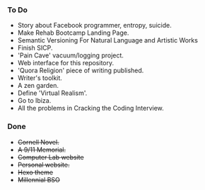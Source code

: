 ### To Do
- Story about Facebook programmer, entropy, suicide.
- Make Rehab Bootcamp Landing Page.
- Semantic Versioning For Natural Language and Artistic Works
- Finish SICP.
- 'Pain Cave' vacuum/logging project.
- Web interface for this repository.
- 'Quora Religion' piece of writing published.
- Writer's toolkit.
- A zen garden.
- Define 'Virtual Realism'.
- Go to Ibiza.
- All the problems in Cracking the Coding Interview.

### Done
- ~~Cornell Novel.~~
- ~~A 9/11 Memorial.~~
- ~~Computer Lab website~~
- ~~Personal website.~~
- ~~Hexo theme~~
- ~~Millennial BSO~~
